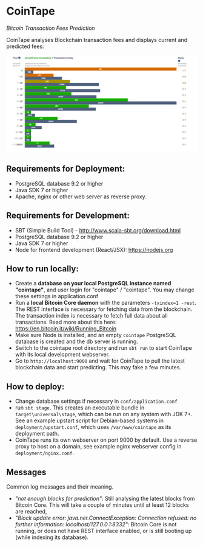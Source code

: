 # CoinTape
*Bitcoin Transaction Fees Prediction*

CoinTape analyses Blockchain transaction fees and displays current and predicted fees: 

![CoinTape](/public/images/screenshot.png?raw=true "Transaction Fees Overview")

## Requirements for Deployment:
- PostgreSQL database 9.2 or higher
- Java SDK 7 or higher
- Apache, nginx or other web server as reverse proxy.

## Requirements for Development:
- SBT (Simple Build Tool) - http://www.scala-sbt.org/download.html
- PostgreSQL database 9.2 or higher
- Java SDK 7 or higher
- Node for frontend development (React/JSX): https://nodejs.org

## How to run locally:
- Create a **database on your local PostgreSQL instance named "cointape"**, and user login for "cointape" / "cointape". You may change these settings in application.conf
- Run a **local Bitcoin Core daemon** with the parameters `-txindex=1 -rest`. The REST interface is necessary for fetching data from the blockchain. The transaction index is necessary to fetch full data about all transactions. Read more about this here: https://en.bitcoin.it/wiki/Running_Bitcoin  
- Make sure Node is installed, and an empty `cointape` PostgreSQL database is created and the db server is running.
- Switch to the cointape root directory and run `sbt run` to start CoinTape with its local development webserver.
- Go to `http://localhost:9000` and wait for CoinTape to pull the latest blockchain data and start predicting. This may fake a few minutes.

## How to deploy:
- Change database settings if necessary in `conf/application.conf`
- run `sbt stage`. This creates an executable bundle in `target\universal\stage`, which can be run on any system with JDK 7+. See an example upstart script for Debian-based systems in `deployment/upstart.conf`, which uses `/var/www/cointape` as its deployment path.
- CoinTape runs its own webserver on port 9000 by default. Use a reverse proxy to host on a domain, see example nginx webserver config in  `deployment/nginx.conf`.

## Messages

Common log messages and their meaning.

- *"not enough blocks for prediction"*: Still analysing the latest blocks from Bitcoin Core. This will take a couple of minutes until at least 12 blocks are reached,
- *"Block update error: java.net.ConnectException: Connection refused: no further information: localhost/127.0.0.1:8332"*: Bitcoin Core is not running, or does not have REST interface enabled, or is still booting up (while indexing its database).
